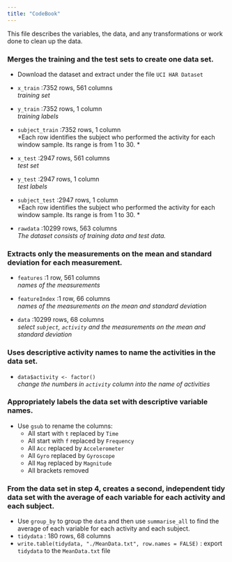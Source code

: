 ```yaml
---
title: "CodeBook"
---
```



This file describes the variables, the data, and any transformations or work done to clean up the data.


### Merges the training and the test sets to create one data set.
- Download the dataset and extract under the file `UCI HAR Dataset`
- `x_train` :7352 rows, 561 columns  
*training set*

- `y_train` :7352 rows, 1 column  
*training labels*

- `subject_train` :7352 rows, 1 column  
*Each row identifies the subject who performed the activity for each window sample. Its range is from 1 to 30. *

- `x_test` :2947 rows, 561 columns  
*test set*

- `y_test` :2947 rows, 1 column  
*test labels*

- `subject_test` :2947 rows, 1 column  
*Each row identifies the subject who performed the activity for each window sample. Its range is from 1 to 30. *

- `rawdata` :10299 rows, 563 columns  
*The dataset consists of training data and test data.*

### Extracts only the measurements on the mean and standard deviation for each measurement.
- `features` :1 row, 561 columns  
*names of the measurements*

- `featureIndex` :1 row, 66 columns  
*names of the measurements on the mean and standard deviation*

- `data` :10299 rows, 68 columns  
*select `subject`, `activity` and the measurements on the mean and standard deviation*

### Uses descriptive activity names to name the activities in the data set.
- `data$activity <- factor()`  
*change the numbers in `activity` column into the name of activities*

### Appropriately labels the data set with descriptive variable names.
- Use `gsub` to rename the columns:
    + All start with `t` replaced by `Time`
    + All start with `f` replaced by `Frequency`
    + All `Acc` replaced by `Accelerometer`
    + All `Gyro` replaced by `Gyroscope`
    + All `Mag` replaced by `Magnitude`
    + All brackets removed

### From the data set in step 4, creates a second, independent tidy data set with the average of each variable for each activity and each subject.
- Use `group_by` to group the `data` and then use `summarise_all` to find the average of each variable for each activity and each subject. 
- `tidydata` : 180 rows, 68 columns
- `write.table(tidydata, "./MeanData.txt", row.names = FALSE)` : export `tidydata` to the `MeanData.txt` file